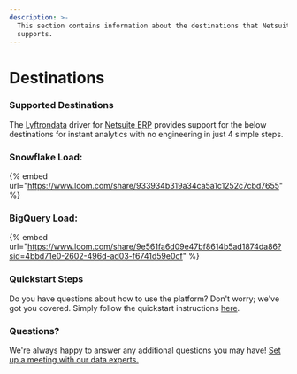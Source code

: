 ```yaml
---
description: >-
  This section contains information about the destinations that Netsuite Erp
  supports.
---
```


# Destinations

### Supported Destinations

The [Lyftrondata](https://www.lyftrondata.com/) driver for [Netsuite ERP](https://www.lyftrondata.com/integration/finance-analytics/netsuite-erp/) provides support for the below destinations for instant analytics with no engineering in just 4 simple steps.

### Snowflake Load:

{% embed url="https://www.loom.com/share/933934b319a34ca5a1c1252c7cbd7655" %}

### BigQuery Load:

{% embed url="https://www.loom.com/share/9e561fa6d09e47bf8614b5ad1874da86?sid=4bbd71e0-2602-496d-ad03-f6741d59e0cf" %}

### Quickstart Steps

Do you have questions about how to use the platform? Don't worry; we've got you covered. Simply follow the quickstart instructions [here](./).

### Questions? <a href="#questions" id="questions"></a>

We're always happy to answer any additional questions you may have! [Set up a meeting with our data experts.](https://www.lyftrondata.com/book-a-meeting/)
